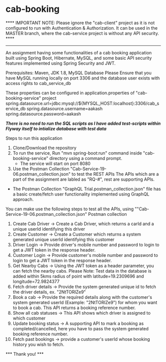 # cab-booking

**** IMPORTANT NOTE: Please ignore the "cab-client" project as it is not configured to run with Authentication & Authorization. It can be used in the MASTER branch, where the cab-service project is without any API security. **** 

-----------------------------------------------------------------------------------------------------------------------------------
An assignment having some functionalities of a cab booking application built using Spring Boot, Hibernate, MySQL, and some basic API security features implemented using Spring Security and JWT. 


Prerequisites: Maven, JDK 1.8, MySQL Database
Please Ensure that you have MySQL running locally on port 3306 and the database user exists with access rights to cab_service_db

These properties can be configured in application.properties of "cab-booking-service" project
spring.datasource.url=jdbc:mysql://${MYSQL_HOST:localhost}:3306/cab_service_db
spring.datasource.username=aakash
spring.datasource.password=aakash

***There is no need to run the SQL scripts as I have added test-scripts within Flyway itself to intialize database with test data*** 

Steps to run this application

1. Clone/Download the repository
2. To run the service, Run "mvn spring-boot:run" command inside "cab-booking-service" directory using a command prompt.
   - The service will start on port 8080
3. Use the Postman Collection "Cab-Service-19-06.postman_collection.json" to test the REST APIs
   The APIs which are a part of the assignment are labled as "RQ-#", rest are supporting APIs. 

- The Postman Collection "GraphQL Trial.postman_collection.json" file has a basic create/fetch user functionality implemented using GraphQL approach. 

You can make use the following steps to test all the APIs, using ""Cab-Service-19-06.postman_collection.json" Postman collection

1. Create Cab Driver -> Create a Cab Driver, which returns a carId and a unique userId identifying this driver
2. Create Customer -> Create a Customer which returns a system generated unique userId identifying this customer
3. Driver Login -> Provide driver's mobile number and password to login to get a JWT token in the response header.
4. Customer Login -> Provide customer's mobile number and password to login to get a JWT token in the response header.
5. Get Nearby Cabs -> Using the JWT token as a header parameter, you can fetch the nearby cabs. 
   Please Note: Test data in the database is added within 5kms radius of point with latitude=19.2309696 and longitude=72.9824377
6. Fetch driver details -> Provide the system generated unique id to fetch the driver details, ex. "2NtTORIZe9"
7. Book a cab -> Provide the required details along with the customer's system generated userId (Example: "2NtTORIZe9") for whom you want to book a cab. This API returns a booking reference number.
8. Show all cab statuses -> This API shows which driver is assigned to which customer
9. Update booking status -> A supporting API to mark a booking as completed/cancelled, here you have to pass the system generated booking reference number. 
10. Fetch past bookings -> provide a customer's userId whose booking history you wish to fetch. 


*** Thank you! ***  

